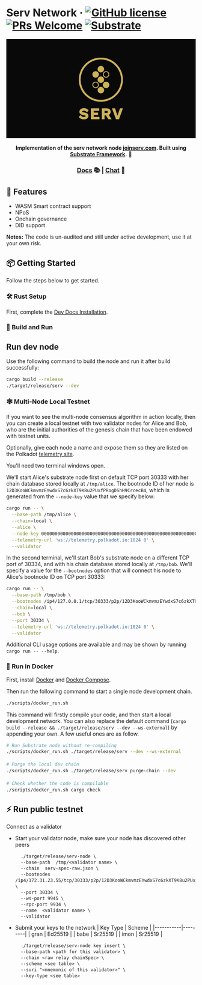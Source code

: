 # Serv Network &middot; [![GitHub license](https://img.shields.io/badge/license-GPL3%2FApache2-blue)](#LICENSE) [![PRs Welcome](https://img.shields.io/badge/PRs-welcome-brightgreen.svg)](docs/CONTRIBUTING.adoc) [![Substrate](https://img.shields.io/badge/v.4-Substrate-blue)](https://joinserv.com/)
<div align="center">
  <p align="center">
    <img src="/docs/media/serv.png">
  </p>
  <strong>Implementation of the serv network node <a href="https://joinserv.com">joinserv.com</a>. Built using <a href="https://github.com/paritytech/substrate">Substrate Framework</a>.</strong> 🚀

  <h3>
    <a href="https://docs.substrate.io">Docs</a> 📚
    <span> | </span>
    <a href="https://discord.gg/H8AZxzh7sx">Chat</a> 💬
  </h3>

</div>

## 🚴 Features

* WASM Smart contract support
* NPoS
* Onchain governance
* DID support

**Notes:** The code is un-audited and still under active development, use it at your own risk.

## 📦 Getting Started

Follow the steps below to get started.

### 🛠️ Rust Setup

First, complete the [Dev Docs Installation](https://docs.substrate.io/install/).

### 🏃 Build and Run

## Run dev node

Use the following command to build the node and run it after build successfully:

```sh
cargo build --release
./target/release/serv --dev
```

### 🕸️ Multi-Node Local Testnet

If you want to see the multi-node consensus algorithm in action locally, then you can create a local testnet with two validator nodes for Alice and Bob, who are the initial authorities of the genesis chain that have been endowed with testnet units.

Optionally, give each node a name and expose them so they are listed on the Polkadot [telemetry site](https://telemetry.polkadot.io/#/Local%20Testnet).

You'll need two terminal windows open.

We'll start Alice's substrate node first on default TCP port 30333 with her chain database stored locally at `/tmp/alice`. The bootnode ID of her node is `12D3KooWCkmvmzEYwdxS7c6zkXT9K8u2PUxfPRogDShH9CrcecB4`, which is generated from the `--node-key` value that we specify below:

```bash
cargo run -- \
  --base-path /tmp/alice \
  --chain=local \
  --alice \
  --node-key 0000000000000000000000000000000000000000000000000000000000000001 \
  --telemetry-url 'ws://telemetry.polkadot.io:1024 0' \
  --validator
```

In the second terminal, we'll start Bob's substrate node on a different TCP port of 30334, and with his chain database stored locally at `/tmp/bob`. We'll specify a value for the `--bootnodes` option that will connect his node to Alice's bootnode ID on TCP port 30333:

```bash
cargo run -- \
  --base-path /tmp/bob \
  --bootnodes /ip4/127.0.0.1/tcp/30333/p2p/12D3KooWCkmvmzEYwdxS7c6zkXT9K8u2PUxfPRogDShH9CrcecB4 \
  --chain=local \
  --bob \
  --port 30334 \
  --telemetry-url 'ws://telemetry.polkadot.io:1024 0' \
  --validator
```

Additional CLI usage options are available and may be shown by running `cargo run -- --help`.

### 🐳 Run in Docker

First, install [Docker](https://docs.docker.com/get-docker/) and [Docker Compose](https://docs.docker.com/compose/install/).

Then run the following command to start a single node development chain.

```bash
./scripts/docker_run.sh
```

This command will firstly compile your code, and then start a local development network. You can also replace the default command (`cargo build --release && ./target/release/serv --dev --ws-external`) by appending your own. A few useful ones are as follow.

```bash
# Run Substrate node without re-compiling
./scripts/docker_run.sh ./target/release/serv --dev --ws-external

# Purge the local dev chain
./scripts/docker_run.sh ./target/release/serv purge-chain --dev

# Check whether the code is compilable
./scripts/docker_run.sh cargo check
```

## ⚡ Run public testnet
Connect as a validator
* Start your validator node, make sure your node has discovered other peers
  ```shell
    ./target/release/serv-node \
    --base-path  /tmp/<validator name> \
    --chain  serv-spec-raw.json \
    --bootnodes  /ip4/172.31.23.55/tcp/30333/p2p/12D3KooWCkmvmzEYwdxS7c6zkXT9K8u2PUxfPRogDShH9CrcecB4 \
    --port 30334 \
    --ws-port 9945 \
    --rpc-port 9934 \
    --name  <validator name> \
    --validator
  ```
* Submit your keys to the network
  | Key Type  | Scheme  |
  |-----------|---------|
  | gran      | Ed25519 |
  | babe      | Sr25519 |
  | imon      | Sr25519 |
  ```
    ./target/release/serv-node key insert \
    --base-path <path for this validator> \
    --chain <raw relay chainSpec> \
    --scheme <see table> \
    --suri "<mnemonic of this validator>" \
    --key-type <see table>
  ```